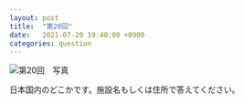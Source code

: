 ```yaml
---
layout: post
title:  "第20回"
date:   2021-07-20 19:40:00 +0900
categories: question
---
```


![第20回　写真](/kokodoko/images/q20.jpg)

日本国内のどこかです。施設名もしくは住所で答えてください。
